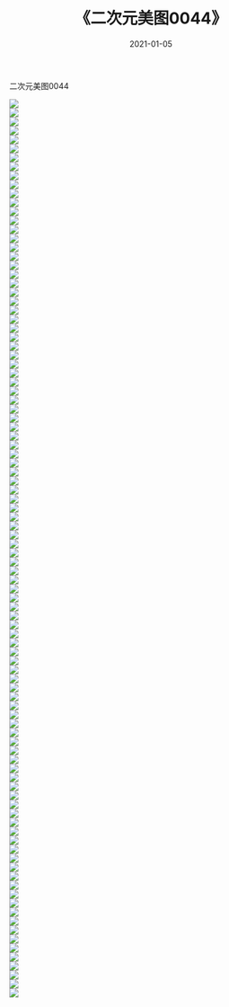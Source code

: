 ﻿---
layout: post
title:  《二次元美图0044》
date:   2021-01-05
img: http://imgx.orgx.ga/二次元/2021/二次元美图0044/000.jpg
categories: [美女, 清纯, 唯美]
---

二次元美图0044

 ![](http://imgx.orgx.ga/二次元/2021/二次元美图0044/001.jpg) <br>![](http://imgx.orgx.ga/二次元/2021/二次元美图0044/002.jpg) <br>![](http://imgx.orgx.ga/二次元/2021/二次元美图0044/003.jpg) <br>![](http://imgx.orgx.ga/二次元/2021/二次元美图0044/004.jpg) <br>![](http://imgx.orgx.ga/二次元/2021/二次元美图0044/005.jpg) <br>![](http://imgx.orgx.ga/二次元/2021/二次元美图0044/006.jpg) <br>![](http://imgx.orgx.ga/二次元/2021/二次元美图0044/007.jpg) <br>![](http://imgx.orgx.ga/二次元/2021/二次元美图0044/008.jpg) <br>![](http://imgx.orgx.ga/二次元/2021/二次元美图0044/009.jpg) <br>![](http://imgx.orgx.ga/二次元/2021/二次元美图0044/010.jpg) <br>![](http://imgx.orgx.ga/二次元/2021/二次元美图0044/011.jpg) <br>![](http://imgx.orgx.ga/二次元/2021/二次元美图0044/012.jpg) <br>![](http://imgx.orgx.ga/二次元/2021/二次元美图0044/013.jpg) <br>![](http://imgx.orgx.ga/二次元/2021/二次元美图0044/014.jpg) <br>![](http://imgx.orgx.ga/二次元/2021/二次元美图0044/015.jpg) <br>![](http://imgx.orgx.ga/二次元/2021/二次元美图0044/016.jpg) <br>![](http://imgx.orgx.ga/二次元/2021/二次元美图0044/017.jpg) <br>![](http://imgx.orgx.ga/二次元/2021/二次元美图0044/018.jpg) <br>![](http://imgx.orgx.ga/二次元/2021/二次元美图0044/019.jpg) <br>![](http://imgx.orgx.ga/二次元/2021/二次元美图0044/020.jpg) <br>![](http://imgx.orgx.ga/二次元/2021/二次元美图0044/021.jpg) <br>![](http://imgx.orgx.ga/二次元/2021/二次元美图0044/022.jpg) <br>![](http://imgx.orgx.ga/二次元/2021/二次元美图0044/023.jpg) <br>![](http://imgx.orgx.ga/二次元/2021/二次元美图0044/024.jpg) <br>![](http://imgx.orgx.ga/二次元/2021/二次元美图0044/025.jpg) <br>![](http://imgx.orgx.ga/二次元/2021/二次元美图0044/026.jpg) <br>![](http://imgx.orgx.ga/二次元/2021/二次元美图0044/027.jpg) <br>![](http://imgx.orgx.ga/二次元/2021/二次元美图0044/028.jpg) <br>![](http://imgx.orgx.ga/二次元/2021/二次元美图0044/029.jpg) <br>![](http://imgx.orgx.ga/二次元/2021/二次元美图0044/030.jpg) <br>![](http://imgx.orgx.ga/二次元/2021/二次元美图0044/031.jpg) <br>![](http://imgx.orgx.ga/二次元/2021/二次元美图0044/032.jpg) <br>![](http://imgx.orgx.ga/二次元/2021/二次元美图0044/033.jpg) <br>![](http://imgx.orgx.ga/二次元/2021/二次元美图0044/034.jpg) <br>![](http://imgx.orgx.ga/二次元/2021/二次元美图0044/035.jpg) <br>![](http://imgx.orgx.ga/二次元/2021/二次元美图0044/036.jpg) <br>![](http://imgx.orgx.ga/二次元/2021/二次元美图0044/037.jpg) <br>![](http://imgx.orgx.ga/二次元/2021/二次元美图0044/038.jpg) <br>![](http://imgx.orgx.ga/二次元/2021/二次元美图0044/039.jpg) <br>![](http://imgx.orgx.ga/二次元/2021/二次元美图0044/040.jpg) <br>![](http://imgx.orgx.ga/二次元/2021/二次元美图0044/041.jpg) <br>![](http://imgx.orgx.ga/二次元/2021/二次元美图0044/042.jpg) <br>![](http://imgx.orgx.ga/二次元/2021/二次元美图0044/043.jpg) <br>![](http://imgx.orgx.ga/二次元/2021/二次元美图0044/044.jpg) <br>![](http://imgx.orgx.ga/二次元/2021/二次元美图0044/045.jpg) <br>![](http://imgx.orgx.ga/二次元/2021/二次元美图0044/046.jpg) <br>![](http://imgx.orgx.ga/二次元/2021/二次元美图0044/047.jpg) <br>![](http://imgx.orgx.ga/二次元/2021/二次元美图0044/048.jpg) <br>![](http://imgx.orgx.ga/二次元/2021/二次元美图0044/049.jpg) <br>![](http://imgx.orgx.ga/二次元/2021/二次元美图0044/050.jpg) <br>![](http://imgx.orgx.ga/二次元/2021/二次元美图0044/051.jpg) <br>![](http://imgx.orgx.ga/二次元/2021/二次元美图0044/052.jpg) <br>![](http://imgx.orgx.ga/二次元/2021/二次元美图0044/053.jpg) <br>![](http://imgx.orgx.ga/二次元/2021/二次元美图0044/054.jpg) <br>![](http://imgx.orgx.ga/二次元/2021/二次元美图0044/055.jpg) <br>![](http://imgx.orgx.ga/二次元/2021/二次元美图0044/056.jpg) <br>![](http://imgx.orgx.ga/二次元/2021/二次元美图0044/057.jpg) <br>![](http://imgx.orgx.ga/二次元/2021/二次元美图0044/058.jpg) <br>![](http://imgx.orgx.ga/二次元/2021/二次元美图0044/059.jpg) <br>![](http://imgx.orgx.ga/二次元/2021/二次元美图0044/060.jpg) <br>![](http://imgx.orgx.ga/二次元/2021/二次元美图0044/061.jpg) <br>![](http://imgx.orgx.ga/二次元/2021/二次元美图0044/062.jpg) <br>![](http://imgx.orgx.ga/二次元/2021/二次元美图0044/063.jpg) <br>![](http://imgx.orgx.ga/二次元/2021/二次元美图0044/064.jpg) <br>![](http://imgx.orgx.ga/二次元/2021/二次元美图0044/065.jpg) <br>![](http://imgx.orgx.ga/二次元/2021/二次元美图0044/066.jpg) <br>![](http://imgx.orgx.ga/二次元/2021/二次元美图0044/067.jpg) <br>![](http://imgx.orgx.ga/二次元/2021/二次元美图0044/068.jpg) <br>![](http://imgx.orgx.ga/二次元/2021/二次元美图0044/069.jpg) <br>![](http://imgx.orgx.ga/二次元/2021/二次元美图0044/070.jpg) <br>![](http://imgx.orgx.ga/二次元/2021/二次元美图0044/071.jpg) <br>![](http://imgx.orgx.ga/二次元/2021/二次元美图0044/072.jpg) <br>![](http://imgx.orgx.ga/二次元/2021/二次元美图0044/073.jpg) <br>![](http://imgx.orgx.ga/二次元/2021/二次元美图0044/074.jpg) <br>![](http://imgx.orgx.ga/二次元/2021/二次元美图0044/075.jpg) <br>![](http://imgx.orgx.ga/二次元/2021/二次元美图0044/076.jpg) <br>![](http://imgx.orgx.ga/二次元/2021/二次元美图0044/077.jpg) <br>![](http://imgx.orgx.ga/二次元/2021/二次元美图0044/078.jpg) <br>![](http://imgx.orgx.ga/二次元/2021/二次元美图0044/079.jpg) <br>![](http://imgx.orgx.ga/二次元/2021/二次元美图0044/080.jpg) <br>![](http://imgx.orgx.ga/二次元/2021/二次元美图0044/081.jpg) <br>![](http://imgx.orgx.ga/二次元/2021/二次元美图0044/082.jpg) <br>![](http://imgx.orgx.ga/二次元/2021/二次元美图0044/083.jpg) <br>![](http://imgx.orgx.ga/二次元/2021/二次元美图0044/084.jpg) <br>![](http://imgx.orgx.ga/二次元/2021/二次元美图0044/085.jpg) <br>![](http://imgx.orgx.ga/二次元/2021/二次元美图0044/086.jpg) <br>![](http://imgx.orgx.ga/二次元/2021/二次元美图0044/087.jpg) <br>![](http://imgx.orgx.ga/二次元/2021/二次元美图0044/088.jpg) <br>![](http://imgx.orgx.ga/二次元/2021/二次元美图0044/089.jpg) <br>![](http://imgx.orgx.ga/二次元/2021/二次元美图0044/090.jpg) <br>![](http://imgx.orgx.ga/二次元/2021/二次元美图0044/091.jpg) <br>![](http://imgx.orgx.ga/二次元/2021/二次元美图0044/092.jpg) <br>![](http://imgx.orgx.ga/二次元/2021/二次元美图0044/093.jpg) <br>![](http://imgx.orgx.ga/二次元/2021/二次元美图0044/094.jpg) <br>![](http://imgx.orgx.ga/二次元/2021/二次元美图0044/095.jpg) <br>![](http://imgx.orgx.ga/二次元/2021/二次元美图0044/096.jpg) <br>![](http://imgx.orgx.ga/二次元/2021/二次元美图0044/097.jpg) <br>![](http://imgx.orgx.ga/二次元/2021/二次元美图0044/098.jpg) <br>![](http://imgx.orgx.ga/二次元/2021/二次元美图0044/099.jpg) <br>![](http://imgx.orgx.ga/二次元/2021/二次元美图0044/100.jpg) <br>